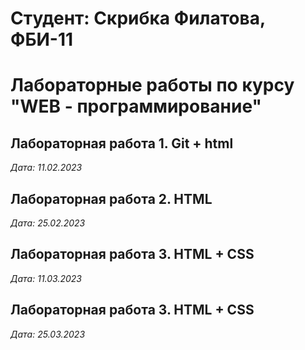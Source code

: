 # Студент: Скрибка Филатова, ФБИ-11

# Лабораторные работы по курсу "WEB - программирование"

## Лабораторная работа 1. Git + html

*Дата: 11.02.2023*

## Лабораторная работа 2. HTML

*Дата: 25.02.2023*

## Лабораторная работа 3. HTML + CSS

*Дата: 11.03.2023*

## Лабораторная работа 3. HTML + CSS

*Дата: 25.03.2023*
